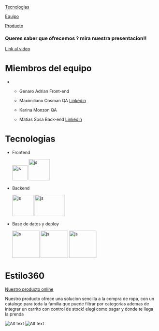 
[Tecnologias](#tecnologias)

[Equipo](#miembros-del-equipo)

[Producto](#estilo360)



### Queres saber que ofrecemos ? mira nuestra presentacion!!


[Link al video](https://youtu.be/fhN_aloUDS0?si=GiLTbnhZ-gxy2fND)




# Miembros del equipo

* 
    - Genaro Adrian Front-end
    - Maximiliano Cosman QA [Linkedin](https://www.linkedin.com/in/maxi-cosman/)
      
    - Karina Monzon QA
    - Matias Sosa Back-end [Linkedin](https://www.linkedin.com/in/matias-sosa-a03560242/)
      

# Tecnologias
* Frontend 

     <img src="https://res.cloudinary.com/deuesxnd0/image/upload/v1699033086/ulkmvkplclofretqxoan.png" alt="js" width="50" height="50">
     <img src="https://res.cloudinary.com/deuesxnd0/image/upload/v1699033283/ggvgg6rnldgmie3zynlu.png" alt="js" width="70" height="70">

* Backend

     <img src="https://res.cloudinary.com/deuesxnd0/image/upload/v1699033086/hofj2yzie2jfdpvrirgt.png" alt="js" width="70" height="70">
     <img src="https://res.cloudinary.com/deuesxnd0/image/upload/v1699033546/oopckqefqbyagykkcpdq.png" alt="js" width="100" height="70">

* Base de datos y deploy

    <img src="https://res.cloudinary.com/deuesxnd0/image/upload/v1699033925/pewrrvvsz0n0umckdf6v.png" alt="js" width="90" height="90">
    <img src="https://res.cloudinary.com/deuesxnd0/image/upload/v1699034016/mqqgv84m4tkjfivnx98w.png" alt="js" width="90" height="90">
    <img src="https://res.cloudinary.com/deuesxnd0/image/upload/v1699034118/brn5dnzwwjdmdlcnypli.png" alt="js" width="90" height="90">
    
# Estilo360

[Nuestro producto online](https://main--beautiful-kitsune-cdc737.netlify.app/ecommerce)

Nuestro producto ofrece una solucion sencilla a la compra de ropa, con un catalogo para toda la familia que puede filtrar por categorias ademas de integrar un carrito con control de stock! elegi como pagar y donde te llega la prenda


![Alt text](https://res.cloudinary.com/deuesxnd0/image/upload/v1699035433/earnjrr6tqjo4wdkpqjv.png)
![Alt text](https://res.cloudinary.com/deuesxnd0/image/upload/v1699035433/wo0insqy3d0cl2emuzil.png)


